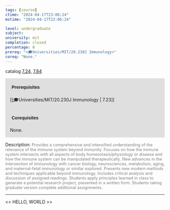 ```yaml
---
tags: [course]
ctime: "2024-04-17T23:06:24"
mstime: "2024-04-17T23:06:24"

level: undergraduate
subject: 
university: mit
completion: closed
percentage: 0
prereq: "<🎓Universities/MIT/20.230J Immunology>"
coreq: "None."
---
```


catalog [7.24](http://student.mit.edu/catalog/m7a.html#7.24), [7.84](http://student.mit.edu/catalog/m7a.html#7.84)

<span style="display: block; padding: 15px; background-color: rgb(100, 100, 100, 0.2);"><font id="m_prereq3601_0" style="display: block; font-family: Arial, sans-serif; font-weight: bold; padding: 5px">Prerequisites</font><br><span id="prereq3601_0">[[🎓Universities/MIT/20.230J Immunology | 7.23]]</span></span>
<span style="display: block; padding: 15px; background-color: rgb(100, 100, 100, 0.2);"><font id="m_coreq3601_0" style="display: block; font-family: Arial, sans-serif; font-weight: bold; padding: 5px">Corequisites</font><br><span id="coreq3601_0">None.</span></span>

<font style="">Description:</font>
<font style="color: grey; font-size: 0.8rem;">Provides a comprehensive and intensified understanding of the relevance of the immune system beyond immunity. Focuses on how the immune system intersects with all aspects of body homeostasis/physiology or disease and how the immune system can be manipulated therapeutically. New advances in the intersection of immunology with cancer biology, neurosciences, metabolism, aging, and maternal-fetal immunology or similar explored. Presents new modern methods and techniques applicable beyond immunology. Includes critical analysis and discussion of assigned readings. Students apply principles learned in class to generate a potential research project, presented in a written form. Students taking graduate version complete additional assignments.</font>



---

<< HELLO, WORLD >>
